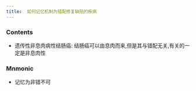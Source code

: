```yaml
---
title:  如何记忆机制为错配修复缺陷的疾病
--- 
```


### Contents
- 遗传性非息肉病性结肠癌: 结肠癌可以由息肉而来,但是其与错配无关,有关的一定是非息肉性
### Mnmonic
-  记忆为非错不可

